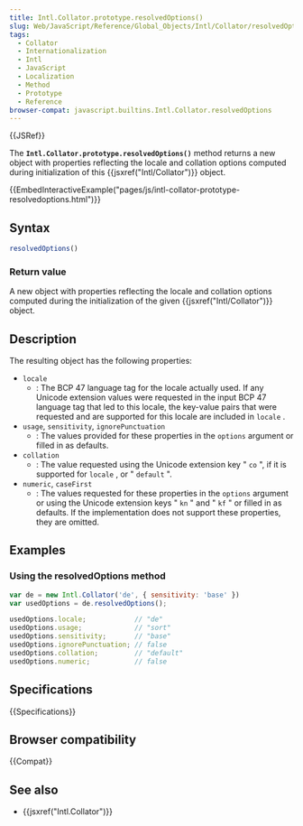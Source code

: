 ```yaml
---
title: Intl.Collator.prototype.resolvedOptions()
slug: Web/JavaScript/Reference/Global_Objects/Intl/Collator/resolvedOptions
tags:
  - Collator
  - Internationalization
  - Intl
  - JavaScript
  - Localization
  - Method
  - Prototype
  - Reference
browser-compat: javascript.builtins.Intl.Collator.resolvedOptions
---
```

{{JSRef}}

The **`Intl.Collator.prototype.resolvedOptions()`** method returns a new object
with properties reflecting the locale and collation options computed during
initialization of this {{jsxref("Intl/Collator")}} object.

{{EmbedInteractiveExample("pages/js/intl-collator-prototype-resolvedoptions.html")}}

<!-- The source for this interactive example is stored in a GitHub repository. If you'd like to contribute to the interactive examples project, please clone https://github.com/mdn/interactive-examples and send us a pull request. -->

## Syntax

```js
resolvedOptions()
```

### Return value

A new object with properties reflecting the locale and collation options
computed during the initialization of the given
{{jsxref("Intl/Collator")}} object.

## Description

The resulting object has the following properties:

- `locale`
  - : The BCP 47 language tag for the locale actually used. If any Unicode
    extension values were requested in the input BCP 47 language tag that led to
    this locale, the key-value pairs that were requested and are supported for
    this locale are included in `locale` .
- `usage`, `sensitivity`, `ignorePunctuation`
  - : The values provided for these properties in the `options` argument or
    filled in as defaults.
- `collation`
  - : The value requested using the Unicode extension key " `co` ", if it is
    supported for `locale` , or " `default` ".
- `numeric`, `caseFirst`
  - : The values requested for these properties in the `options` argument or
    using the Unicode extension keys " `kn` " and " `kf` " or filled in as
    defaults. If the implementation does not support these properties, they are
    omitted.

## Examples

### Using the resolvedOptions method

```js
var de = new Intl.Collator('de', { sensitivity: 'base' })
var usedOptions = de.resolvedOptions();

usedOptions.locale;            // "de"
usedOptions.usage;             // "sort"
usedOptions.sensitivity;       // "base"
usedOptions.ignorePunctuation; // false
usedOptions.collation;         // "default"
usedOptions.numeric;           // false
```

## Specifications

{{Specifications}}

## Browser compatibility

{{Compat}}

## See also

- {{jsxref("Intl.Collator")}}
